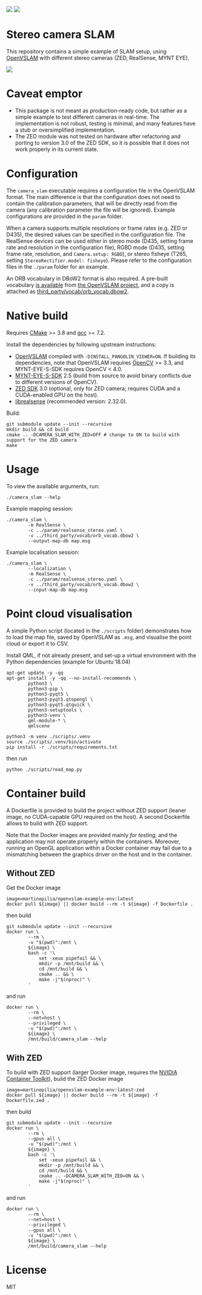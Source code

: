 [![](https://github.com/m-pilia/openvslam-example/workflows/Checks/badge.svg)](https://github.com/m-pilia/openvslam-example/actions?query=workflow%3AChecks)
[![](https://img.shields.io/docker/cloud/build/martinopilia/openvslam-example-env)](https://hub.docker.com/r/martinopilia/openvslam-example-env)

# Stereo camera SLAM

This repository contains a simple example of SLAM setup, using
[OpenVSLAM](https://github.com/xdspacelab/openvslam.git) with different stereo
cameras (ZED, RealSense, MYNT EYE).

![](https://user-images.githubusercontent.com/8300317/73919218-cb9f5800-48cb-11ea-9b6f-78c692804927.gif)

# Caveat emptor
- This package is not meant as production-ready code, but rather as a simple
  example to test different cameras in real-time. The implementation is not
  robust, testing is minimal, and many features have a stub or oversimplified
  implementation.
- The ZED module was not tested on hardware after refactoring and porting to
  version 3.0 of the ZED SDK, so it is possible that it does not work
  properly in its current state.

# Configuration

The `camera_slam` executable requires a configuration file in the OpenVSLAM
format. The main difference is that the configuration does not need to
contain the calibration parameters, that will be directly read from the
camera (any calibration parameter the file will be ignored). Example
configurations are provided in the `param` folder.

When a camera supports multiple resolutions or frame rates (e.g. ZED or D435),
the desired values can be specified in the configuration file. The RealSense
devices can be used either in stereo mode (D435, setting frame rate and
resolution in the configuration file), RGBD mode (D435, setting frame rate,
resolution, and `Camera.setup: RGBD`), or stereo fisheye (T265, setting
`StereoRectifier.model: fisheye`). Please refer to the configuration files in
the `./param` folder for an example.

An ORB vocabulary in DBoW2 format is also required. A pre-built vocabulary [is
available](https://drive.google.com/open?id=1wUPb328th8bUqhOk-i8xllt5mgRW4n84)
from [the OpenVSLAM
project](https://openvslam.readthedocs.io/en/master/example.html), and a copy
is attached as
[third_party/vocab/orb_vocab.dbow2](https://github.com/m-pilia/openvslam-example/blob/master/third_party/vocab/orb_vocab.dbow2).

# Native build

Requires [CMake](https://cmake.org/) >= 3.8 and [gcc](https://gcc.gnu.org/) >= 7.2.

Install the dependencies by following upstream instructions:
- [OpenVSLAM](https://openvslam.readthedocs.io/en/master/installation.html)
  compiled with `-DINSTALL_PANGOLIN_VIEWER=ON`. If building its dependencies,
  note that OpenVSLAM requires [OpenCV](https://github.com/opencv/opencv) >=
  3.3, and MYNT-EYE-S-SDK requires OpenCV &lt; 4.0.
- [MYNT-EYE-S-SDK](https://mynt-eye-s-sdk.readthedocs.io/en/latest/src/sdk/install_ubuntu_src.html)
  2.5 (build from source to avoid binary conflicts due to different versions of OpenCV).
- [ZED SDK](https://www.stereolabs.com/developers/release) 3.0 (optional, only
  for ZED camera; requires CUDA and a CUDA-enabled GPU on the host).
- [librealsense](https://github.com/IntelRealSense/librealsense/blob/master/doc/distribution_linux.md)
  (recommended version: 2.32.0).

Build:
```
git submodule update --init --recursive
mkdir build && cd build
cmake .. -DCAMERA_SLAM_WITH_ZED=OFF # change to ON to build with support for the ZED camera
make
```

# Usage

To view the available arguments, run:
```
./camera_slam --help
```

Example mapping session:
```
./camera_slam \
        -m RealSense \
        -c ../param/realsense_stereo.yaml \
        -v ../third_party/vocab/orb_vocab.dbow2 \
        --output-map-db map.msg
```

Example localisation session:
```
./camera_slam \
        --localization \
        -m RealSense \
        -c ../param/realsense_stereo.yaml \
        -v ../third_party/vocab/orb_vocab.dbow2 \
        --input-map-db map.msg
```

# Point cloud visualisation

A simple Python script (located in the `./scripts` folder) demonstrates how
to load the map file, saved by OpenVSLAM as `.msg`, and visualise the point
cloud or export it to CSV.

Install QML, if not already present, and set-up a virtual
environment with the Python dependencies (example for Ubuntu 18.04)
```
apt-get update -y -qq
apt-get install -y -qq --no-install-recommends \
        python3 \
        python3-pip \
        python3-pyqt5 \
        python3-pyqt5.qtopengl \
        python3-pyqt5.qtquick \
        python3-setuptools \
        python3-venv \
        qml-module-* \
        qmlscene

python3 -m venv ./scripts/.venv
source ./scripts/.venv/bin/activate
pip install -r ./scripts/requirements.txt
```
then run
```
python ./scripts/read_map.py
```

# Container build

A Dockerfile is provided to build the project without ZED support (leaner
image, no CUDA-capable GPU required on the host). A second Dockerfile allows
to build with ZED support.

Note that the Docker images are provided mainly *for testing*, and the
application may not operate properly within the containers. Moreover, running
an OpenGL application within a Docker container may fail due to a mismatching
between the graphics driver on the host and in the container.

## Without ZED

Get the Docker image
```
image=martinopilia/openvslam-example-env:latest
docker pull ${image} || docker build --rm -t ${image} -f Dockerfile .
```
then build
```
git submodule update --init --recursive
docker run \
        --rm \
        -v "$(pwd)":/mnt \
        ${image} \
        bash -c '\
            set -xeuo pipefail && \
            mkdir -p /mnt/build && \
            cd /mnt/build && \
            cmake .. && \
            make -j"$(nproc)" \
        '
```
and run
```
docker run \
        --rm \
        --net=host \
        --privileged \
        -v "$(pwd)":/mnt \
        ${image} \
        /mnt/build/camera_slam --help
```

## With ZED

To build with ZED support (larger Docker image, requires the [NVIDIA
Container Toolkit](https://github.com/NVIDIA/nvidia-docker)), build the ZED
Docker image
```
image=martinopilia/openvslam-example-env:latest-zed
docker pull ${image} || docker build --rm -t ${image} -f Dockerfile.zed .
```
then build
```
git submodule update --init --recursive
docker run \
        --rm \
        --gpus all \
        -v "$(pwd)":/mnt \
        ${image} \
        bash -c '\
            set -xeuo pipefail && \
            mkdir -p /mnt/build && \
            cd /mnt/build && \
            cmake .. -DCAMERA_SLAM_WITH_ZED=ON && \
            make -j"$(nproc)" \
        '
```
and run
```
docker run \
        --rm \
        --net=host \
        --privileged \
        --gpus all \
        -v "$(pwd)":/mnt \
        ${image} \
        /mnt/build/camera_slam --help
```

# License

MIT
